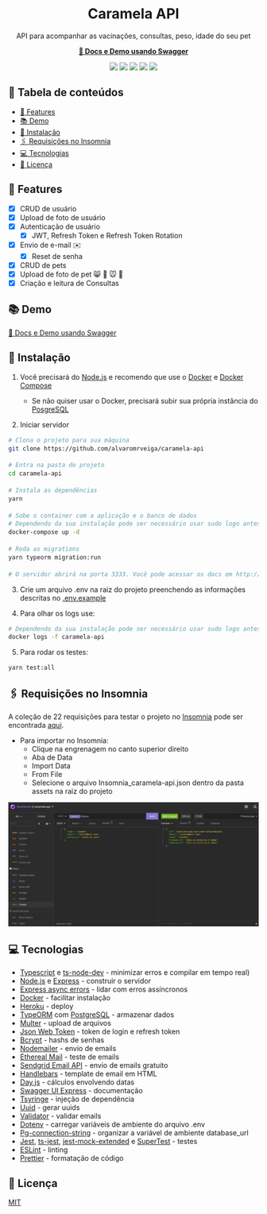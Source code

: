 <h1 align="center">Caramela API</h1>
<p align="center">API para acompanhar as vacinações, consultas, peso, idade do seu pet</p>
<p align="center"><a href="https://caramela-api.herokuapp.com/docs/" target="_blank"><b>🔗 Docs e Demo usando Swagger</b></a></p>

<p align="center"><img src="https://img.shields.io/badge/TypeScript-007ACC?style=for-the-badge&logo=typescript&logoColor=white"/>
  <img src="https://img.shields.io/badge/Node.js-339933?style=for-the-badge&logo=nodedotjs&logoColor=white"/>
  <img src="https://img.shields.io/badge/Express.js-000000?style=for-the-badge&logo=express&logoColor=white"/>
  <img src="https://img.shields.io/badge/Docker-2CA5E0?style=for-the-badge&logo=docker&logoColor=white"/>
  <img src="https://img.shields.io/badge/Heroku-430098?style=for-the-badge&logo=heroku&logoColor=white"/></p>

## 📑 Tabela de conteúdos
<!--ts-->
   * [📌 Features](#-features)
   * [📚 Demo](#-demo)
   * [🔧 Instalação](#-instalação)
   * [🖇️ Requisições no Insomnia](#%EF%B8%8F-requisições-no-insomnia)
   * [💻 Tecnologias](#-tecnologias)
   * [📄 Licença](#-licença)
<!--te-->

## 📌 Features
- [x] CRUD de usuário
- [x] Upload de foto de usuário
- [x] Autenticação de usuário
  - [x] JWT, Refresh Token e Refresh Token Rotation
- [x] Envio de e-mail ✉️
  - [x] Reset de senha
- [x] CRUD de pets
- [x] Upload de foto de pet 😸 🐶 🐭 🐰
- [x] Criação e leitura de Consultas

## 📚 Demo
[🔗 Docs e Demo usando Swagger](https://caramela-api.herokuapp.com/docs/)

## 🔧 Instalação

1. Você precisará do [Node.js](https://nodejs.org/en/) e recomendo que use o [Docker](https://docs.docker.com/get-docker/) e [Docker Compose](https://docs.docker.com/compose/install/)
    - Se não quiser usar o Docker, precisará subir sua própria instância do [PosgreSQL](https://www.postgresql.org/)

1. Iniciar servidor
```bash
# Clona o projeto para sua máquina
git clone https://github.com/alvaromrveiga/caramela-api

# Entra na pasta do projeto
cd caramela-api

# Instala as dependências
yarn

# Sobe o container com a aplicação e o banco de dados
# Dependendo da sua instalação pode ser necessário usar sudo logo antes do comando abaixo
docker-compose up -d

# Roda as migrations
yarn typeorm migration:run

# O servidor abrirá na porta 3333. Você pode acessar os docs em http://localhost:3333/docs/
```

3. Crie um arquivo .env na raiz do projeto preenchendo as informações descritas no [.env.example](https://github.com/alvaromrveiga/caramela-api/blob/main/.env.example)

4. Para olhar os logs use:
```bash
# Dependendo da sua instalação pode ser necessário usar sudo logo antes do comando abaixo
docker logs -f caramela-api
```

5. Para rodar os testes:
```bash
yarn test:all
```

## 🖇️ Requisições no Insomnia
A coleção de 22 requisições para testar o projeto no [Insomnia](https://insomnia.rest/download) pode ser encontrada [aqui](https://github.com/alvaromrveiga/caramela-api/blob/main/assets/Insomnia_caramela-api.json). 
  - Para importar no Insomnia:
    - Clique na engrenagem no canto superior direito
    - Aba de Data 
    - Import Data
    - From File
    - Selecione o arquivo Insomnia_caramela-api.json dentro da pasta assets na raiz do projeto

![Insomnia requests](https://github.com/alvaromrveiga/caramela-api/blob/main/assets/Screenshot_Insomnia_caramela-api.png)

## 💻 Tecnologias
- [Typescript](https://www.typescriptlang.org/) e [ts-node-dev](https://github.com/wclr/ts-node-dev) - minimizar erros e compilar em tempo real)
- [Node.js](https://nodejs.org/en/) e [Express](https://expressjs.com/) - construir o servidor
- [Express async errors](https://github.com/davidbanham/express-async-errors) - lidar com erros assíncronos
- [Docker](https://www.docker.com/) - facilitar instalação
- [Heroku](https://www.heroku.com/) - deploy
- [TypeORM](https://typeorm.io/#/) com [PostgreSQL](https://www.postgresql.org/) - armazenar dados
- [Multer](https://www.npmjs.com/package/multer) - upload de arquivos
- [Json Web Token](https://jwt.io/) - token de login e refresh token
- [Bcrypt](https://github.com/kelektiv/node.bcrypt.js) - hashs de senhas
- [Nodemailer](https://nodemailer.com/about/) - envio de emails
- [Ethereal Mail](https://ethereal.email/) - teste de emails
- [Sendgrid Email API](https://sendgrid.com/solutions/email-api/) - envio de emails gratuito
- [Handlebars](https://handlebarsjs.com/) - template de email em HTML
- [Day.js](https://day.js.org/) - cálculos envolvendo datas
- [Swagger UI Express](https://github.com/scottie1984/swagger-ui-express) - documentação
- [Tsyringe](https://github.com/microsoft/tsyringe) - injeção de dependência
- [Uuid](https://github.com/uuidjs/uuid) - gerar uuids
- [Validator](https://github.com/validatorjs/validator.js) - validar emails
- [Dotenv](https://github.com/motdotla/dotenv) - carregar variáveis de ambiente do arquivo .env
- [Pg-connection-string](https://www.npmjs.com/package/pg-connection-string) - organizar a variável de ambiente database_url
- [Jest](https://jestjs.io/), [ts-jest](https://github.com/kulshekhar/ts-jest), [jest-mock-extended](https://github.com/marchaos/jest-mock-extended) e [SuperTest](https://github.com/visionmedia/supertest) - testes
- [ESLint](https://eslint.org/) - linting
- [Prettier](https://prettier.io/) - formatação de código

## 📄 Licença
[MIT](https://github.com/alvaromrveiga/caramela-api/blob/main/LICENSE)
